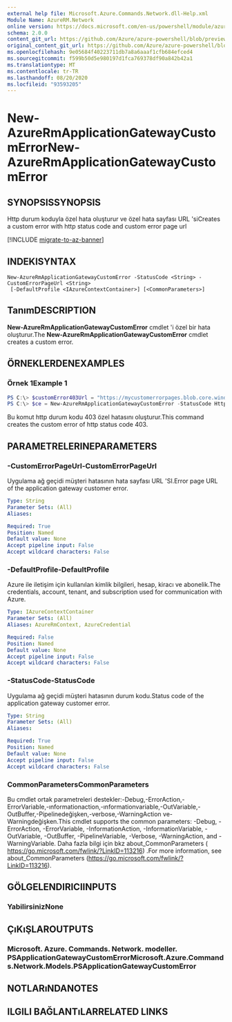 ```yaml
---
external help file: Microsoft.Azure.Commands.Network.dll-Help.xml
Module Name: AzureRM.Network
online version: https://docs.microsoft.com/en-us/powershell/module/azurerm.network/new-azurermapplicationgatewaycustomerror
schema: 2.0.0
content_git_url: https://github.com/Azure/azure-powershell/blob/preview/src/ResourceManager/Network/Commands.Network/help/New-AzureRmApplicationGatewayCustomError.md
original_content_git_url: https://github.com/Azure/azure-powershell/blob/preview/src/ResourceManager/Network/Commands.Network/help/New-AzureRmApplicationGatewayCustomError.md
ms.openlocfilehash: 9e05684f40223711db7a8a6aaaf1cfb684efced4
ms.sourcegitcommit: f599b50d5e980197d1fca769378df90a842b42a1
ms.translationtype: MT
ms.contentlocale: tr-TR
ms.lasthandoff: 08/20/2020
ms.locfileid: "93593205"
---
```

# <span data-ttu-id="21fce-101">New-AzureRmApplicationGatewayCustomError</span><span class="sxs-lookup"><span data-stu-id="21fce-101">New-AzureRmApplicationGatewayCustomError</span></span>

## <span data-ttu-id="21fce-102">SYNOPSIS</span><span class="sxs-lookup"><span data-stu-id="21fce-102">SYNOPSIS</span></span>
<span data-ttu-id="21fce-103">Http durum koduyla özel hata oluşturur ve özel hata sayfası URL 'si</span><span class="sxs-lookup"><span data-stu-id="21fce-103">Creates a custom error with http status code and custom error page url</span></span> 

[!INCLUDE [migrate-to-az-banner](../../includes/migrate-to-az-banner.md)]

## <span data-ttu-id="21fce-104">INDEKI</span><span class="sxs-lookup"><span data-stu-id="21fce-104">SYNTAX</span></span>

```
New-AzureRmApplicationGatewayCustomError -StatusCode <String> -CustomErrorPageUrl <String>
 [-DefaultProfile <IAzureContextContainer>] [<CommonParameters>]
```

## <span data-ttu-id="21fce-105">Tanım</span><span class="sxs-lookup"><span data-stu-id="21fce-105">DESCRIPTION</span></span>
<span data-ttu-id="21fce-106">**New-AzureRmApplicationGatewayCustomError** cmdlet 'i özel bir hata oluşturur.</span><span class="sxs-lookup"><span data-stu-id="21fce-106">The **New-AzureRmApplicationGatewayCustomError** cmdlet creates a custom error.</span></span>

## <span data-ttu-id="21fce-107">ÖRNEKLERDEN</span><span class="sxs-lookup"><span data-stu-id="21fce-107">EXAMPLES</span></span>

### <span data-ttu-id="21fce-108">Örnek 1</span><span class="sxs-lookup"><span data-stu-id="21fce-108">Example 1</span></span>
```powershell
PS C:\> $customError403Url = "https://mycustomerrorpages.blob.core.windows.net/errorpages/403-another.htm"
PS C:\> $ce = New-AzureRmApplicationGatewayCustomError -StatusCode HttpStatus403 -CustomErrorPageUrl $customError403Url
```

<span data-ttu-id="21fce-109">Bu komut http durum kodu 403 özel hatasını oluşturur.</span><span class="sxs-lookup"><span data-stu-id="21fce-109">This command creates the custom error of http status code 403.</span></span>

## <span data-ttu-id="21fce-110">PARAMETRELERINE</span><span class="sxs-lookup"><span data-stu-id="21fce-110">PARAMETERS</span></span>

### <span data-ttu-id="21fce-111">-CustomErrorPageUrl</span><span class="sxs-lookup"><span data-stu-id="21fce-111">-CustomErrorPageUrl</span></span>
<span data-ttu-id="21fce-112">Uygulama ağ geçidi müşteri hatasının hata sayfası URL 'SI.</span><span class="sxs-lookup"><span data-stu-id="21fce-112">Error page URL of the application gateway customer error.</span></span>

```yaml
Type: String
Parameter Sets: (All)
Aliases:

Required: True
Position: Named
Default value: None
Accept pipeline input: False
Accept wildcard characters: False
```

### <span data-ttu-id="21fce-113">-DefaultProfile</span><span class="sxs-lookup"><span data-stu-id="21fce-113">-DefaultProfile</span></span>
<span data-ttu-id="21fce-114">Azure ile iletişim için kullanılan kimlik bilgileri, hesap, kiracı ve abonelik.</span><span class="sxs-lookup"><span data-stu-id="21fce-114">The credentials, account, tenant, and subscription used for communication with Azure.</span></span>

```yaml
Type: IAzureContextContainer
Parameter Sets: (All)
Aliases: AzureRmContext, AzureCredential

Required: False
Position: Named
Default value: None
Accept pipeline input: False
Accept wildcard characters: False
```

### <span data-ttu-id="21fce-115">-StatusCode</span><span class="sxs-lookup"><span data-stu-id="21fce-115">-StatusCode</span></span>
<span data-ttu-id="21fce-116">Uygulama ağ geçidi müşteri hatasının durum kodu.</span><span class="sxs-lookup"><span data-stu-id="21fce-116">Status code of the application gateway customer error.</span></span>

```yaml
Type: String
Parameter Sets: (All)
Aliases:

Required: True
Position: Named
Default value: None
Accept pipeline input: False
Accept wildcard characters: False
```

### <span data-ttu-id="21fce-117">CommonParameters</span><span class="sxs-lookup"><span data-stu-id="21fce-117">CommonParameters</span></span>
<span data-ttu-id="21fce-118">Bu cmdlet ortak parametreleri destekler:-Debug,-ErrorAction,-ErrorVariable,-ınformationaction,-ınformationvariable,-OutVariable,-OutBuffer,-Pipelinedeğişken,-verbose,-WarningAction ve-Warningdeğişken.</span><span class="sxs-lookup"><span data-stu-id="21fce-118">This cmdlet supports the common parameters: -Debug, -ErrorAction, -ErrorVariable, -InformationAction, -InformationVariable, -OutVariable, -OutBuffer, -PipelineVariable, -Verbose, -WarningAction, and -WarningVariable.</span></span>
<span data-ttu-id="21fce-119">Daha fazla bilgi için bkz about_CommonParameters ( https://go.microsoft.com/fwlink/?LinkID=113216) .</span><span class="sxs-lookup"><span data-stu-id="21fce-119">For more information, see about_CommonParameters (https://go.microsoft.com/fwlink/?LinkID=113216).</span></span>

## <span data-ttu-id="21fce-120">GÖLGELENDIRICI</span><span class="sxs-lookup"><span data-stu-id="21fce-120">INPUTS</span></span>

### <span data-ttu-id="21fce-121">Yabilirsiniz</span><span class="sxs-lookup"><span data-stu-id="21fce-121">None</span></span>

## <span data-ttu-id="21fce-122">ÇıKıŞLAR</span><span class="sxs-lookup"><span data-stu-id="21fce-122">OUTPUTS</span></span>

### <span data-ttu-id="21fce-123">Microsoft. Azure. Commands. Network. modeller. PSApplicationGatewayCustomError</span><span class="sxs-lookup"><span data-stu-id="21fce-123">Microsoft.Azure.Commands.Network.Models.PSApplicationGatewayCustomError</span></span>

## <span data-ttu-id="21fce-124">NOTLARıNDA</span><span class="sxs-lookup"><span data-stu-id="21fce-124">NOTES</span></span>

## <span data-ttu-id="21fce-125">ILGILI BAĞLANTıLAR</span><span class="sxs-lookup"><span data-stu-id="21fce-125">RELATED LINKS</span></span>
